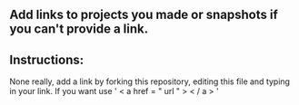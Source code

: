 ## Add links to projects you made or snapshots if you can't provide a link.

## Instructions: 
None really, add a link by forking this repository, editing this file and typing in your link. If you want use ' < a  href = " url " > < / a > '
